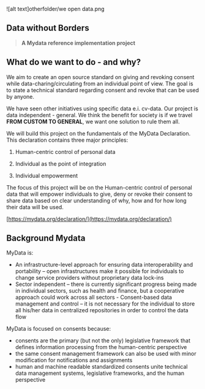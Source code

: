 
![alt text]otherfolder/we open data.png


## Data without Borders
>**A Mydata reference implementation project**
>
## What do we want to do - and why?

  We aim to create an open source standard on giving and revoking consent while data-charing/circulating from an individual point of view. The goal is to state a technical standard regarding consent and revoke that can be used by anyone.

We have seen other initiatives using specific data e.i. cv-data. Our project is data independent - general. We think the benefit for society is if we travel **FROM CUSTOM TO GENERAL**, we want one solution to rule them all.

  We will build this project on the fundamentals of the MyData Declaration. This declaration contains three major principles:

1.  Human-centric control of personal data
    
2.  Individual as the point of integration
    
3.  Individual empowerment

The focus of this project will be on the Human-centric control of personal data that will empower individuals to give, deny or revoke their consent to share data based on clear understanding of why, how and for how long their data will be used.

[https://mydata.org/declaration/](https://mydata.org/declaration/)

## Background Mydata

MyData is:
-   An infrastructure-level approach for ensuring data interoperability and portability – open infrastructures make it possible for individuals to change service providers without proprietary data lock-ins
-    Sector independent – there is currently significant progress being made in individual sectors, such as health and finance, but a cooperative approach could work across all sectors
    -   Consent-based data management and control – it is not necessary for the individual to store all his/her data in centralized repositories in order to control the data flow
    
MyData is focused on consents because:
- consents are the primary (but not the only) legislative framework that defines information processing from the human-centric perspective
- the same consent management framework can also be used with minor modification for notifications and assignments    
- human and machine readable standardized consents unite technical data management systems, legislative frameworks, and the human perspective
<!--stackedit_data:
eyJoaXN0b3J5IjpbNjYzNzE4MTM5XX0=
-->
